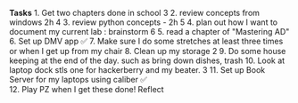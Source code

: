 **Tasks**
	1. Get two chapters done in school 3 
	2. review concepts from windows 2h 4
	3. review python concepts - 2h 5
	4. plan out how I want to document my current lab : brainstorm 6
	5. read a chapter of "Mastering AD"
	6. Set up DMV app ✅
	7. Make sure I do some stretches at least three times or when I get up from my chair 
	8. Clean up my storage 2 
	9. Do some house keeping at the end of the day. such as bring down dishes, trash 
	10. Look at laptop dock stls one for hackerberry and my beater. 3
	11. Set up Book Server for my laptops using caliber ✅   
	12. Play PZ when I get these done! 
Reflect 
